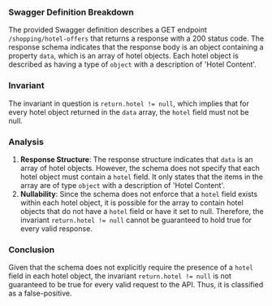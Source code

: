 ### Swagger Definition Breakdown
The provided Swagger definition describes a GET endpoint `/shopping/hotel-offers` that returns a response with a 200 status code. The response schema indicates that the response body is an object containing a property `data`, which is an array of hotel objects. Each hotel object is described as having a type of `object` with a description of 'Hotel Content'. 

### Invariant
The invariant in question is `return.hotel != null`, which implies that for every hotel object returned in the `data` array, the `hotel` field must not be null. 

### Analysis
1. **Response Structure**: The response structure indicates that `data` is an array of hotel objects. However, the schema does not specify that each hotel object must contain a `hotel` field. It only states that the items in the array are of type `object` with a description of 'Hotel Content'. 
2. **Nullability**: Since the schema does not enforce that a `hotel` field exists within each hotel object, it is possible for the array to contain hotel objects that do not have a `hotel` field or have it set to null. Therefore, the invariant `return.hotel != null` cannot be guaranteed to hold true for every valid response. 

### Conclusion
Given that the schema does not explicitly require the presence of a `hotel` field in each hotel object, the invariant `return.hotel != null` is not guaranteed to be true for every valid request to the API. Thus, it is classified as a false-positive.
